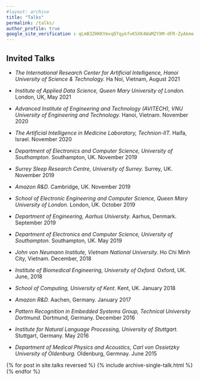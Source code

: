 ```yaml
---
#layout: archive
title: "Talks"
permalink: /talks/
author_profile: true
google_site_verification : qLmB3ZHKKYmvqD7qykfvK5XK4WaMZYXM-dFR-ZyAkmo
---
```


Invited Talks
------

* *The International Research Center for Artificial Intelligence, Hanoi University of Science & Technology.* Ha Noi, Vietnam, August 2021

* *Institute of Applied Data Science, Queen Mary University of London.* London, UK, May 2021

* *Advanced Institute of Engineering and Technology (AVITECH), VNU University of Engineering and Technology.* Hanoi, Vietnam. November 2020

* *The Artificial Intelligence in Medicine Laboratory, Technion-IIT.* Haifa, Israel. November 2020

* *Department of Electronics and Computer Science, University of Southampton.* Southampton, UK. November 2019

* *Surrey Sleep Research Centre, University of Surrey.* Surrey, UK. November 2019

* *Amazon R&D.* Cambridge, UK. November 2019

* *School of Electronic Engineering and Computer Science, Queen Mary University of London.* London, UK. October 2019

* *Department of Engineering, Aarhus University.* Aarhus, Denmark. September 2019

* *Department of Electronics and Computer Science, University of Southampton.* Southampton, UK. May 2019

* *John von Neumann Institute, Vietnam National University.* Ho Chi Minh City, Vietnam. December, 2018

* *Institute of Biomedical Engineering, University of Oxford.* Oxford, UK. June, 2018

* *School of Computing, University of Kent.* Kent, UK. January 2018

* *Amazon R&D.* Aachen, Germany. January 2017

* *Pattern Recognition in Embedded Systems Group, Technical University Dortmund*. Dortmund, Germany. December 2016

* *Institute for Natural Language Processing, University of Stuttgart.* Stuttgart, Germany. May 2016

* *Department of Medical Physics and Acoustics, Carl von Ossietzky University of Oldenburg.* Oldenburg, Germnay. June 2015


{% for post in site.talks reversed %}
  {% include archive-single-talk.html %}
{% endfor %}
